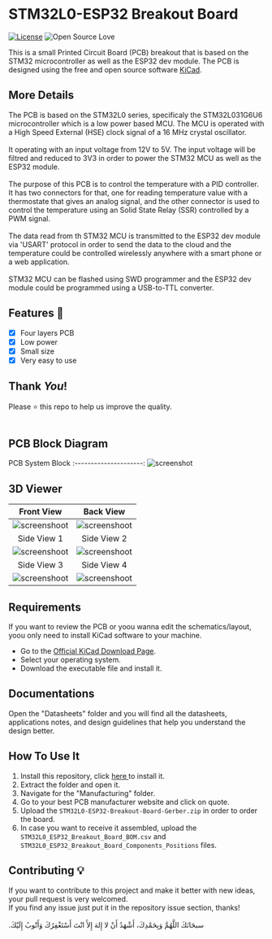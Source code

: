 # STM32L0-ESP32 Breakout Board
[![License](https://img.shields.io/badge/License-BSD%203--Clause-blue.svg)](LICENSE)
![Open Source Love](https://badges.frapsoft.com/os/v1/open-source.svg?v=102)

This is a small Printed Circuit Board (PCB) breakout that is based on the STM32 microcontroller as well as the ESP32 dev module.
The PCB is designed using the free and open source software <a href="https://github.com/KiCad">KiCad</a>. 

## More Details
The PCB is based on the STM32L0 series, specificaly the STM32L031G6U6 microcontroller which is a low power based MCU. The MCU is operated with a High Speed External (HSE) clock signal of a 16 MHz crystal oscillator.<br><br>
It operating with an input voltage from 12V to 5V. The input voltage will be filtred and reduced to 3V3 in order to power the STM32 MCU as well as the ESP32 module.<br><br>
The purpose of this PCB is to control the temperature with a PID controller. It has two connectors for that, one for reading temperature value with a thermostate that gives an analog signal, and the other connector is used to control the temperature using an Solid State Relay (SSR) controlled by a PWM signal.<br><br>
The data read from th STM32 MCU is transmitted to the ESP32 dev module via 'USART' protocol in order to send the data to the cloud and the temperature could be controlled wirelessly anywhere with a smart phone or a web application.<br><br>
STM32 MCU can be flashed using SWD programmer and the ESP32 dev module could be programmed using a USB-to-TTL converter.<br>



## Features :dart:
* [x] Four layers PCB
* [x] Low power
* [x] Small size
* [x] Very easy to use

## Thank _You_!
Please :star: this repo to help us improve the quality.
<br><br>

## PCB Block Diagram
PCB System Block
:---------------------:
![screenshot](RepoImages/BlockDiagram.png)


## 3D Viewer
Front View           | Back View
:---------------------:|:------------------:
![screenshoot](RepoImages/PCB-R-Front.png) | ![screenshoot](RepoImages/PCB-R-Back.png)
Side View 1         |  Side View 2
![screenshoot](RepoImages/PCB-R-Side-1.png) | ![screenshoot](RepoImages/PCB-R-Side-2.png)
Side View 3         |  Side View 4
![screenshoot](RepoImages/PCB-R-Side-3.png) | ![screenshoot](RepoImages/PCB-R-Side-4.png)


## Requirements

If you want to review the PCB or yoou wanna edit the schematics/layout, yoou only need to install KiCad software to your machine.

* Go to the <a href="https://www.kicad.org/download/">Official KiCad Download Page</a>.
* Select your operating system.
* Download the executable file and install it.

## Documentations
Open the "Datasheets" folder and you will find all the datasheets, applications notes, and design guidelines that help you understand the design better.


## How To Use It

1. Install this repository, click <a href="https://github.com/mohamedyanis/drawing-app/archive/master.zip"> here </a> to install it.
2. Extract the folder and open it.
3. Navigate for the "Manufacturing" folder.
4. Go to your best PCB manufacturer website and click on quote.
5. Upload the ```STM32L0-ESP32-Breakout-Board-Gerber.zip``` in order to order the board.
6. In case you want to receive it assembled, upload the ```STM32L0_ESP32_Breakout_Board_BOM.csv``` and ```STM32L0_ESP32_Breakout_Board_Components_Positions``` files.

## Contributing 💡
If you want to contribute to this project and make it better with new ideas, your pull request is very welcomed.<br>
If you find any issue just put it in the repository issue section, thanks!<br><br>
.سبحَانَكَ اللَّهُمَّ وَبِحَمْدِكَ، أَشْهَدُ أَنْ لا إِلهَ إِلأَ انْتَ أَسْتَغْفِرُكَ وَأَتْوبُ إِلَيْكَ
